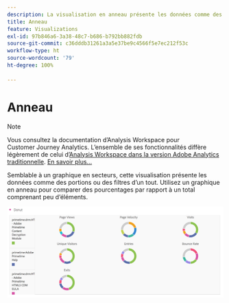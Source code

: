 ```yaml
---
description: La visualisation en anneau présente les données comme des portions ou des filtres dʼun tout.
title: Anneau
feature: Visualizations
exl-id: 97b846a6-3a38-48c7-b686-b792bb882fdb
source-git-commit: c36dddb31261a3a5e37be9c4566f5e7ec212f53c
workflow-type: ht
source-wordcount: '79'
ht-degree: 100%

---
```


# Anneau

>[!NOTE]
>
>Vous consultez la documentation d’Analysis Workspace pour Customer Journey Analytics. L’ensemble de ses fonctionnalités diffère légèrement de celui d’[Analysis Workspace dans la version Adobe Analytics traditionnelle](https://experienceleague.adobe.com/docs/analytics/analyze/analysis-workspace/home.html?lang=fr). [En savoir plus...](/help/getting-started/cja-aa.md)

Semblable à un graphique en secteurs, cette visualisation présente les données comme des portions ou des filtres d’un tout. Utilisez un graphique en anneau pour comparer des pourcentages par rapport à un total comprenant peu d’éléments.

![](assets/donut.png)
